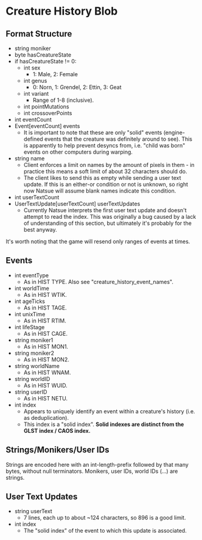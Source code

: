 # Creature History Blob

Format Structure
----------------

* string moniker
* byte hasCreatureState
* if hasCreatureState != 0:
  * int sex
    * 1: Male, 2: Female
  * int genus
    * 0: Norn, 1: Grendel, 2: Ettin, 3: Geat
  * int variant
    * Range of 1-8 (inclusive).
  * int pointMutations
  * int crossoverPoints
* int eventCount
* Event[eventCount] events
  * It is important to note that these are only "solid" events (engine-defined events that the creature was definitely around to see). This is apparently to help prevent desyncs from, i.e. "child was born" events on other computers during warping.
* string name
  * Client enforces a limit on names by the amount of pixels in them - in practice this means a soft limit of about 32 characters should do.
  * The client likes to send this as empty while sending a user text update. If this is an either-or condition or not is unknown, so right now Natsue will assume blank names indicate this condition.
* int userTextCount
* UserTextUpdate[userTextCount] userTextUpdates
  * Currently Natsue interprets the first user text update and doesn't attempt to read the index. This was originally a bug caused by a lack of understanding of this section, but ultimately it's probably for the best anyway.

It's worth noting that the game will resend only ranges of events at times.

Events
------

* int eventType
  * As in HIST TYPE. Also see "creature_history_event_names".
* int worldTime
  * As in HIST WTIK.
* int ageTicks
  * As in HIST TAGE.
* int unixTime
  * As in HIST RTIM.
* int lifeStage
  * As in HIST CAGE.
* string moniker1
  * As in HIST MON1.
* string moniker2
  * As in HIST MON2.
* string worldName
  * As in HIST WNAM.
* string worldID
  * As in HIST WUID.
* string userID
  * As in HIST NETU.
* int index
  * Appears to uniquely identify an event within a creature's history (i.e. as deduplication).
  * This index is a "solid index". **Solid indexes are distinct from the GLST index / CAOS index.**

Strings/Monikers/User IDs
-------------------------

Strings are encoded here with an int-length-prefix followed by that many bytes, without null terminators.
Monikers, user IDs, world IDs (...) are strings.

## User Text Updates

* string userText
    * 7 lines, each up to about ~124 characters, so 896 is a good limit.
* int index
    * The "solid index" of the event to which this update is associated.
